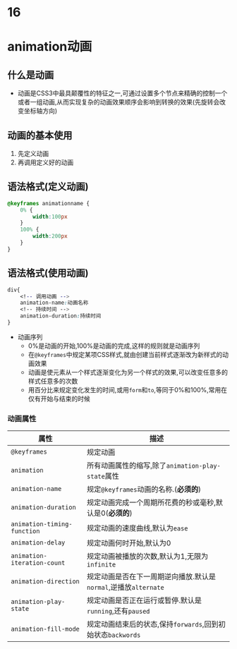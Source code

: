 # 16
# animation动画
## 什么是动画
+ 动画是CSS3中最具颠覆性的特征之一,可通过设置多个节点来精确的控制一个或者一组动画,从而实现复杂的动画效果顺序会影响到转换的效果(先旋转会改变坐标轴方向)
## 动画的基本使用
1. 先定义动画
2. 再调用定义好的动画
## 语法格式(定义动画)
```css
@keyframes animationname {
    0% {
        width:100px
    }
    100% {
        width:200px
    }
}
```
## 语法格式(使用动画)
```css
div{
    <!-- 调用动画 -->
    animation-name:动画名称
    <!-- 持续时间 -->
    animation-duration:持续时间
}
```
+ 动画序列
    + 0%是动画的开始,100%是动画的完成,这样的规则就是动画序列
    + 在`@keyframes`中规定某项CSS样式,就由创建当前样式逐渐改为新样式的动画效果
    + 动画是使元素从一个样式逐渐变化为另一个样式的效果,可以改变任意多的样式任意多的次数
    + 用百分比来规定变化发生的时间,或用`form`和`to`,等同于0%和100%,常用在仅有开始与结束的时候

### 动画属性
|属性|描述|
|-|-|
|`@keyframes`|规定动画|
|`animation`|所有动画属性的缩写,除了`animation-play-state`属性|
|`animation-name`|规定`@keyframes`动画的名称.(**必须的**)|
|`animation-duration`|规定动画完成一个周期所花费的秒或毫秒,默认是0(**必须的**)|
|`animation-timing-function`|规定动画的速度曲线,默认为`ease`|
|`animation-delay`|规定动画何时开始,默认为0|
|`animation-iteration-count`|规定动画被播放的次数,默认为1,无限为`infinite`|
|`animation-direction`|规定动画是否在下一周期逆向播放.默认是`normal`,逆播放`alternate`|
|`animation-play-state`|规定动画是否正在运行或暂停.默认是`running`,还有`paused`|
|`animation-fill-mode`|规定动画结束后的状态,保持`forwards`,回到初始状态`backwords`|